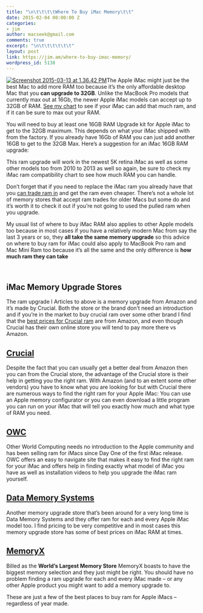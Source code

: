```yaml
---
title: "\n\t\t\t\tWhere To Buy iMac Memory\t\t"
date: 2015-02-04 00:00:00 Z
categories:
- jim
author: macseek@gmail.com
comments: true
excerpt: "\n\t\t\t\t\t\t"
layout: post
link: https://jim.am/where-to-buy-imac-memory/
wordpress_id: 5138
---
```


[![Screenshot 2015-03-13 at 1.36.42 PM](http://www.jim.am/wp-content/uploads/2015/02/Screenshot-2015-03-13-at-1.36.42-PM-e1426854835667-300x218.png)](http://www.amazon.com/gp/product/B004YLCJXC/ref=as_li_tl?ie=UTF8&camp=1789&creative=390957&creativeASIN=B004YLCJXC&linkCode=as2&tag=ramseeker-20&linkId=XE4KRTJHTBRITMJJ)The Apple iMac might just be the best Mac to add more RAM too because it’s the only affordable desktop Mac that you **can upgrade to 32GB**. Unlike the MacBook Pro models that currently max out at 16Gb, the newer Apple iMac models can accept up to 32GB of RAM. [See my chart](http://www.jim.am/2014/10/apple-imac-memory-upgrade-prices/) to see if your iMac can add that much ram, and if it can be sure to max out your RAM.




You will need to buy at least one 16GB RAM Upgrade kit for Apple iMac to get to the 32GB maximum. This depends on what your iMac shipped with from the factory. If you already have 16Gb of RAM you can just add another 16GB to get to the 32GB Max. Here’s a suggestion for an iMac 16GB RAM upgrade:




This ram upgrade will work in the newest 5K retina iMac as well as some other models too from 2010 to 2013 as well so again, be sure to check my iMac ram compatibility chart to see how much RAM you can handle.




Don’t forget that if you need to replace the iMac ram you already have that you [can trade ram in](http://www.jim.am/2011/01/where-can-i-sell-old-ram/) and get the ram even cheaper. There’s not a whole lot of memory stores that accept ram trades for older Macs but some do and it’s worth it to check it out if you’re not going to used the pulled ram when you upgrade.




My usual list of where to buy iMac RAM also applies to other Apple models too because in most cases if you have a relatively modern Mac from say the last 3 years or so, they **all take the same memory upgrade** so this advice on where to buy ram for iMac could also apply to MacBook Pro ram and Mac Mini Ram too because it’s all the same and the only difference is **how much ram they can take**




 




## iMac Memory Upgrade Stores




The ram upgrade I Articles to above is a memory upgrade from Amazon and it’s made by Crucial. Both the store or the brand don’t need an introduction and if you’re in the market to buy crucial ram over some other brand I find that the [best prices for Crucial ram](http://www.amazon.com/s/?_encoding=UTF8&camp=1789&creative=390957&field-keywords=crucial%20ram&linkCode=ur2&sprefix=crucial%20ram,aps&tag=ramseeker-20&url=search-alias=aps&linkId=ISXRPOVF5JPSRMSF) are from Amazon, and even though Crucial has their own online store you will tend to pay more there vs Amazon.




## [Crucial](http://www.anrdoezrs.net/click-1548159-10273954)




Despite the fact that you can usually get a better deal from Amazon then you can from the Crucial store, the advantage of the Crucial store is their help in getting you the right ram. With Amazon (and to an extent some other vendors) you have to know what you are looking for but with Crucial there are numerous ways to find the right ram for your Apple iMac: You can use an Apple memory configurator or you can even download a little program you can run on your iMac that will tell you exactly how much and what type of RAM you need.




## [OWC](http://www.macsales.com)




Other World Computing needs no introduction to the Apple community and has been selling ram for iMacs since Day One of the first iMac release. OWC offers an easy to navigate site that makes it easy to find the right ram for your iMac and offers help in finding exactly what model of iMac you have as well as installation videos to help you upgrade the iMac ram yourself.




## [Data Memory Systems](http://www.datamemorysytems.com)




Another memory upgrade store that’s been around for a very long time is Data Memory Systems and they offer ram for each and every Apple iMac model too. I find pricing to be very competitive and in most cases this memory upgrade store has some of best prices on iMac RAM at times.




## [MemoryX](http://www.memoryx.net)




Billed as the **World’s Largest Memory Store** MemoryX boasts to have the biggest memory selection and they just might be right. You should have no problem finding a ram upgrade for each and every iMac made – or any other Apple product you might want to add a memory upgrade to.




These are just a few of the best places to buy ram for Apple iMacs – regardless of year made.


		
